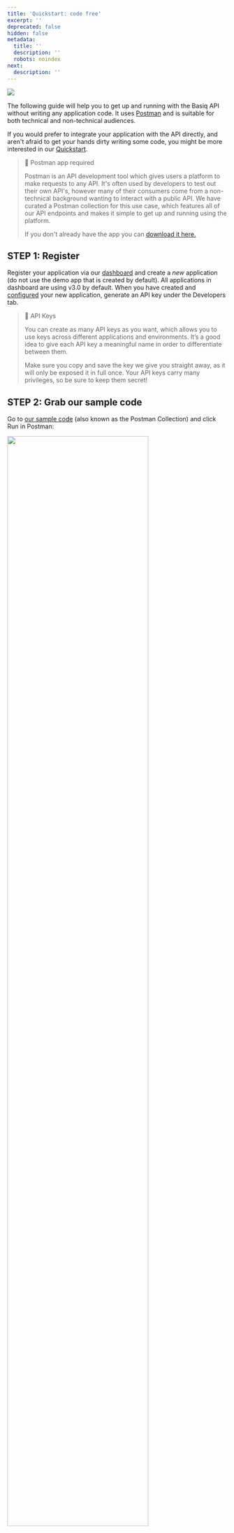 ```yaml
---
title: 'Quickstart: code free'
excerpt: ''
deprecated: false
hidden: false
metadata:
  title: ''
  description: ''
  robots: noindex
next:
  description: ''
---
```

<Image align="left" src="https://files.readme.io/b7047cff27f0ab4fa4471ae43382d4aa2bd46e432c365c9b704f3e6ff8f7b6ac-1a04ca3-Group_1496.png" />

<br />

The following guide will help you to get up and running with the Basiq API without writing any application code. It uses [Postman](https://www.postman.com) and is suitable for both technical and non-technical audiences.

If you would prefer to integrate your application with the API directly, and aren't afraid to get your hands dirty writing some code, you might be more interested in our [Quickstart](ref:quickstart-part-1). <br />

> 🚧 Postman app required
>
> Postman is an API development tool which gives users a platform to make requests to any API. It's often used by developers to test out their own API's, however many of their consumers come from a non-technical background wanting to interact with a public API. We have curated a Postman collection for this use case, which features all of our API endpoints and makes it simple to get up and running using the platform.
>
> If you don't already have the app you can [download it here.](https://www.getpostman.com/downloads)

## STEP 1: Register

Register your application via our [dashboard](https://dashboard.basiq.io/) and create a *new* application (do not use the demo app that is created by default). All applications in dashboard are using v3.0 by default. When you have created and [configured](ref:dash-configuration) your new application, generate an API key under the Developers tab.

> 📘 API Keys
>
> You can create as many API keys as you want, which allows you to use keys across different applications and environments. It’s a good idea to give each API key a meaningful name in order to differentiate between them.
>
> Make sure you copy and save the key we give you straight away, as it will only be exposed it in full once. Your API keys carry many privileges, so be sure to keep them secret!

## STEP 2: Grab our sample code

Go to [our sample code](https://documenter.getpostman.com/view/16249946/UVktosia?version=latest) (also known as the Postman Collection) and click Run in Postman: <br />

<Image align="center" width="80%" src="https://files.readme.io/c20e2e5-Group_2710.png" />

*Make sure you select the Postman app that was installed earlier (the option will display your operating system, e.g. Mac/Windows).* <br />

<Image align="center" width="80%" src="https://files.readme.io/4f282a8-postmanStep8" />

## STEP 3: Authenticate

In Postman click on the menu options \[ 1 ], \[ 2 ], \[ 3 ] & \[ 4 ]

\[ 5 ] Then replace XXXXXX with the API Key you generated via the dashboard in Step 1

\[ 6 ] Click Save, then Send to make the request. <br />

<Image align="center" width="80%" src="https://files.readme.io/07eec60-postmanstep9.png" />

> 📘 Your access token will last an hour
>
> Don't forget: Your access token will expire every 60 minutes, so refresh as you need to.

## STEP 3: Create a user

Creating a user gives you a "bucket" to store all your financial data. Upon successful creation of a user, you will receive a `userId`. Hold onto this for the next step.

*Creating a user requires a SERVER\_ACCESS scoped token* <br />

## STEP 4: Create your first User Consent and Connection

All consent management and connection creation is done via the Basiq Consent UI. Once you have your `userId` and `access_token`, access the Consent UI via:

`https://consent.basiq.io/home?token={{client_token_bound_to_userId}}`

> 📘 Consent UI URL
>
> The token must not be enclosed in parenthesis `{{}}`

to start aggregating data. You can use our sandbox environment to replicate real life data. Find the credentials [here](https://api.basiq.io/reference/testing).

*Note: The Consent UI requires the token to be bound to a specific user by attaching the userId as well as CLIENT\_ACCESS scope to the request* <br />

## STEP 5: Make your requests!

Basiq's full suite of products are available when you use the Postman collection, ready for you start making all of your requests.

In order to connect to Basiq's test banks, you will need to use the sandbox user logins. You can find the credentials for all scenarios [here](https://api.basiq.io/reference/testing).

**Note:** You are free to make as many request as you like, however we cap the connections for sandbox users at 500 per account. If you would like to increase this quote, please email us at [support@basiq.io](mailto:support@basiq.io).